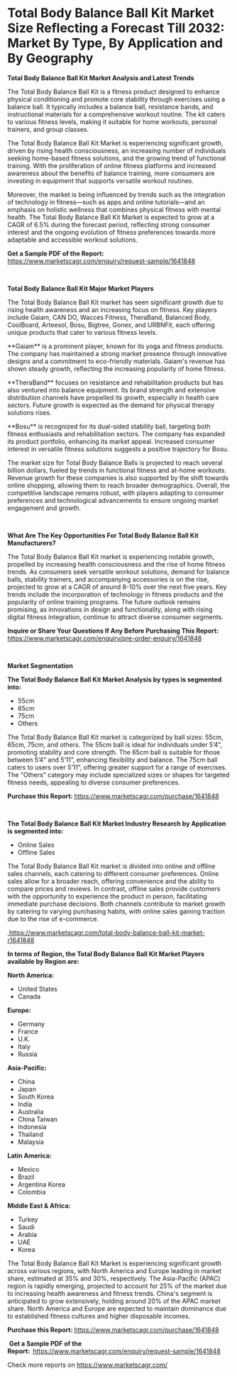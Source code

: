 <p><h1>Total Body Balance Ball Kit Market Size Reflecting a Forecast Till 2032: Market By Type, By Application and By Geography</h1></p><p><strong>Total Body Balance Ball Kit Market Analysis and Latest Trends</strong></p>
<p><p>The Total Body Balance Ball Kit is a fitness product designed to enhance physical conditioning and promote core stability through exercises using a balance ball. It typically includes a balance ball, resistance bands, and instructional materials for a comprehensive workout routine. The kit caters to various fitness levels, making it suitable for home workouts, personal trainers, and group classes.</p><p>The Total Body Balance Ball Kit Market is experiencing significant growth, driven by rising health consciousness, an increasing number of individuals seeking home-based fitness solutions, and the growing trend of functional training. With the proliferation of online fitness platforms and increased awareness about the benefits of balance training, more consumers are investing in equipment that supports versatile workout routines. </p><p>Moreover, the market is being influenced by trends such as the integration of technology in fitness—such as apps and online tutorials—and an emphasis on holistic wellness that combines physical fitness with mental health. The Total Body Balance Ball Kit Market is expected to grow at a CAGR of 6.5% during the forecast period, reflecting strong consumer interest and the ongoing evolution of fitness preferences towards more adaptable and accessible workout solutions.</p></p>
<p><strong>Get a Sample PDF of the Report:&nbsp;</strong> <a href="https://www.marketscagr.com/enquiry/request-sample/1641848?utm_campaign=2660&utm_medium=2&utm_source=Github&utm_content=ia&utm_term=05042025&utm_id=total-body-balance-ball-kit">https://www.marketscagr.com/enquiry/request-sample/1641848</a></p>
<p>&nbsp;</p>
<p><strong>Total Body Balance Ball Kit Major Market Players</strong></p>
<p><p>The Total Body Balance Ball Kit market has seen significant growth due to rising health awareness and an increasing focus on fitness. Key players include Gaiam, CAN DO, Wacces Fitness, TheraBand, Balanced Body, CoolBoard, Arteesol, Bosu, Bigtree, Gonex, and URBNFit, each offering unique products that cater to various fitness levels.</p><p>**Gaiam** is a prominent player, known for its yoga and fitness products. The company has maintained a strong market presence through innovative designs and a commitment to eco-friendly materials. Gaiam's revenue has shown steady growth, reflecting the increasing popularity of home fitness.</p><p>**TheraBand** focuses on resistance and rehabilitation products but has also ventured into balance equipment. Its brand strength and extensive distribution channels have propelled its growth, especially in health care sectors. Future growth is expected as the demand for physical therapy solutions rises.</p><p>**Bosu** is recognized for its dual-sided stability ball, targeting both fitness enthusiasts and rehabilitation sectors. The company has expanded its product portfolio, enhancing its market appeal. Increased consumer interest in versatile fitness solutions suggests a positive trajectory for Bosu.</p><p>The market size for Total Body Balance Balls is projected to reach several billion dollars, fueled by trends in functional fitness and at-home workouts. Revenue growth for these companies is also supported by the shift towards online shopping, allowing them to reach broader demographics. Overall, the competitive landscape remains robust, with players adapting to consumer preferences and technological advancements to ensure ongoing market engagement and growth.</p></p>
<p>&nbsp;</p>
<p><strong>What Are The Key Opportunities For Total Body Balance Ball Kit Manufacturers?</strong></p>
<p><p>The Total Body Balance Ball Kit market is experiencing notable growth, propelled by increasing health consciousness and the rise of home fitness trends. As consumers seek versatile workout solutions, demand for balance balls, stability trainers, and accompanying accessories is on the rise, projected to grow at a CAGR of around 8-10% over the next five years. Key trends include the incorporation of technology in fitness products and the popularity of online training programs. The future outlook remains promising, as innovations in design and functionality, along with rising digital fitness integration, continue to attract diverse consumer segments.</p></p>
<p><strong>Inquire or Share Your Questions If Any Before Purchasing This Report:</strong> <a href="https://www.marketscagr.com/enquiry/pre-order-enquiry/1641848?utm_campaign=2660&utm_medium=2&utm_source=Github&utm_content=ia&utm_term=05042025&utm_id=total-body-balance-ball-kit">https://www.marketscagr.com/enquiry/pre-order-enquiry/1641848</a></p>
<p>&nbsp;</p>
<p><strong>Market Segmentation</strong></p>
<p><strong>The Total Body Balance Ball Kit Market Analysis by types is segmented into:</strong></p>
<p><ul><li>55cm</li><li>65cm</li><li>75cm</li><li>Others</li></ul></p>
<p><p>The Total Body Balance Ball Kit market is categorized by ball sizes: 55cm, 65cm, 75cm, and others. The 55cm ball is ideal for individuals under 5’4”, promoting stability and core strength. The 65cm ball is suitable for those between 5’4” and 5’11”, enhancing flexibility and balance. The 75cm ball caters to users over 5’11”, offering greater support for a range of exercises. The "Others" category may include specialized sizes or shapes for targeted fitness needs, appealing to diverse consumer preferences.</p></p>
<p><strong>Purchase this Report:&nbsp;</strong><a href="https://www.marketscagr.com/purchase/1641848?utm_campaign=2660&utm_medium=2&utm_source=Github&utm_content=ia&utm_term=05042025&utm_id=total-body-balance-ball-kit">https://www.marketscagr.com/purchase/1641848</a></p>
<p>&nbsp;</p>
<p><strong>The Total Body Balance Ball Kit Market Industry Research by Application is segmented into:</strong></p>
<p><ul><li>Online Sales</li><li>Offline Sales</li></ul></p>
<p><p>The Total Body Balance Ball Kit market is divided into online and offline sales channels, each catering to different consumer preferences. Online sales allow for a broader reach, offering convenience and the ability to compare prices and reviews. In contrast, offline sales provide customers with the opportunity to experience the product in person, facilitating immediate purchase decisions. Both channels contribute to market growth by catering to varying purchasing habits, with online sales gaining traction due to the rise of e-commerce.</p></p>
<p><a href="https://www.marketscagr.com/total-body-balance-ball-kit-market-r1641848?utm_campaign=2660&utm_medium=2&utm_source=Github&utm_content=ia&utm_term=05042025&utm_id=total-body-balance-ball-kit">&nbsp;https://www.marketscagr.com/total-body-balance-ball-kit-market-r1641848</a></p>
<p><strong>In terms of Region, the Total Body Balance Ball Kit Market Players available by Region are:</strong></p>
<p>
    <p> <strong> North America: </strong>
        <ul>
            <li>United States</li>
            <li>Canada</li>
        </ul>
        </p> 
    <p> <strong> Europe: </strong>
        <ul>
            <li>Germany</li>
            <li>France</li>
            <li>U.K.</li>
            <li>Italy</li>
            <li>Russia</li>
        </ul>
        </p> 
    <p> <strong> Asia-Pacific: </strong>
        <ul>
            <li>China</li>
            <li>Japan</li>
            <li>South Korea</li>
            <li>India</li>
            <li>Australia</li>
            <li>China Taiwan</li>
            <li>Indonesia</li>
            <li>Thailand</li>
            <li>Malaysia</li>
        </ul>
        </p> 
    <p> <strong> Latin America: </strong>
        <ul>
            <li>Mexico</li>
            <li>Brazil</li>
            <li>Argentina Korea</li>
            <li>Colombia</li>
        </ul>
        </p> 
    <p> <strong> Middle East & Africa: </strong>
        <ul>
            <li>Turkey</li>
            <li>Saudi</li>
            <li>Arabia</li>
            <li>UAE</li>
            <li>Korea</li>
        </ul>
    </p>
    </p>
<p><p>The Total Body Balance Ball Kit Market is experiencing significant growth across various regions, with North America and Europe leading in market share, estimated at 35% and 30%, respectively. The Asia-Pacific (APAC) region is rapidly emerging, projected to account for 25% of the market due to increasing health awareness and fitness trends. China's segment is anticipated to grow extensively, holding around 20% of the APAC market share. North America and Europe are expected to maintain dominance due to established fitness cultures and higher disposable incomes.</p></p>
<p><strong>Purchase this Report: </strong><a href="https://www.marketscagr.com/purchase/1641848?utm_campaign=2660&utm_medium=2&utm_source=Github&utm_content=ia&utm_term=05042025&utm_id=total-body-balance-ball-kit">https://www.marketscagr.com/purchase/1641848</a></p>
<p>&nbsp;<strong>Get a Sample PDF of the Report:&nbsp;&nbsp;</strong><a href="https://www.marketscagr.com/enquiry/request-sample/1641848?utm_campaign=2660&utm_medium=2&utm_source=Github&utm_content=ia&utm_term=05042025&utm_id=total-body-balance-ball-kit">https://www.marketscagr.com/enquiry/request-sample/1641848</a></p>
<p><strong></strong></p>
<p>Check more reports on <a href="https://www.marketscagr.com/?utm_campaign=2660&utm_medium=2&utm_source=Github&utm_content=ia&utm_term=05042025&utm_id=total-body-balance-ball-kit">https://www.marketscagr.com/</a></p>